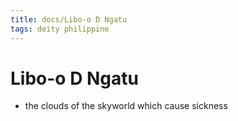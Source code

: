 ```yaml
---
title: docs/Libo-o D Ngatu
tags: deity philippine
---
```


# Libo-o D Ngatu
- the clouds of the skyworld which cause sickness